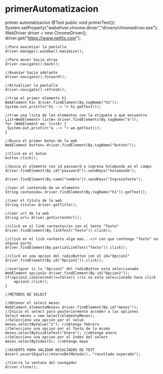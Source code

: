 # primerAutomatizacion
primer automatizacion
@Test
public void primerTest(){
    System.setProperty("webdriver.chrome.driver","drivers/chromedriver.exe");
    WebDriver driver = new ChromeDriver();
    driver.get("https://www.netflix.com");

    //Para maximizar la pantalla
    driver.manage().window().maximize();

    //Para mover hacia atras
    driver.navigate().back();

    //Avanzar hacia adelante
    driver.navigate().forward();

    //Actualizar la pantalla
    driver.navigate().refresh();

    //trae el primer elemento h1
    WebElement h1= driver.findElement(By.tagName("h1"));
    System.out.println("h1 --> "+ h1.getText());

    //trae una lista de los elementos con la etiqueta a que encuentre
    List<WebElement> listA= driver.findElements(By.tagName("a"));
    for (WebElement we: listA) {
     System.out.println("a --> "+ we.getText());
    }

    //Busca el primer boton de la web
    WebElement button= driver.findElement(By.tagName("button"));

    //Click en el boton
    button.click();

    //busca el elemento con id password e ingresa holamundo en el campo
    driver.findElement(By.id("password")).sendKeys("holamundo");

    driver.findElement(By.name("nombre")).sendKeys("IngresoTexto");

    //Leer el contenido de un elemento
    String contenido= driver.findElement(By.tagName("h1")).getText();

    //Leer el titulo de la web
    String titulo= driver.getTitle();

    //Leer url de la web
    String url= driver.getCurrentUrl();

    //click en el link <a>texto</a> con el texto "Texto"
    driver.findElement(By.linkText("Texto")).click();

    //click en el lick <a>texto algo mas...</> con que contenga "Texto" en alguna parte
    driver.findElement(By.partialLinkText("Texto")).click();

    //click en una opcion del radioButton con el id="Opcion1"
    driver.findElement(By.id("Opcion1")).click();

    //averiguar si la "Opcion2" del radioButton esta seleccionada
    WebElement opcion2= driver.findElement(By.id("Opcion2"));
    if(opcion2.isSelected()==false){ //si no esta seleccionado hace click
        opcion2.click();
    }

    //METODOS DE SELECT

    //Obtener el select meses
    WebElement elementoMeses= driver.findElement(By.id("meses"));
    //Inicio el select para posteriormente acceder a las opciones
    Select meses = new Select(elementoMeses);
    //Selecciono una opcion por el value
    meses.selectByValue("2"); //obtengo febrero
    //Selecciono una opcion por el Texto de la misma
    meses.selectByVisibleText("Enero"); //obtengo enero
    //Selecciono una opcion por el Index del select
    meses.selectByIndex(5); //obtengo mayo

    //ASSERTS PARA VALIDAR RESULTADOS DE TEST
    Assert.assertEquals(retornoDelMetodo(), "resultado esperado");

    //Cierra la ventana del navegador
    driver.close();
